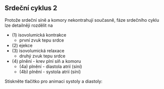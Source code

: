 <div class="w3-row">
<div class="w3-third">

## Srdeční cyklus 2

Protože srdeční síně a komory nekontrahují současně, fáze srdečního cyklu
lze detailněji rozdělit na


- (1) isovolumická kontrakce 
    - první zvuk tepu srdce  
- (2) ejekce
- (3) isovolumická relaxace 
    - druhý zvuk tepu srdce
- (4) plnění - krev plní síň a komoru
    - (4a) plnění - diastola atrií (síní)
    - (4b) plnění - systola atrií (síní)


</div>
<div class="w3-rest">
Stiskněte tlačítko pro animaci systoly a diastoly:

<bdl-animate-control id="id4" speedfactor="20" segments="3;5;14;17;29" segmentlabels="4b plnění atriální systola;1 systola komor - isovolumická kontrakce;2 systola komor - ejekce;3 isovolumická relaxace;4a plnění"></bdl-animate-control>

<bdl-animate-gif fromid="id4" src="hemodynamics/heart.gif" width=600></bdl-animate-gif>
</div>
</div>

